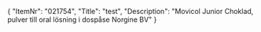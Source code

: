 {
  "ItemNr": "021754",
  "Title": "test",
  "Description": "Movicol Junior Choklad, pulver till oral lösning i dospåse Norgine BV"
}